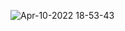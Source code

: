 ![Apr-10-2022 18-53-43](https://user-images.githubusercontent.com/37787994/162652227-9da4f1b3-42b8-4133-9b25-2e2731c9d2e4.gif)
